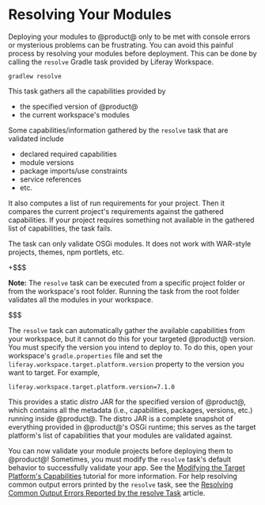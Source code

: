 # Resolving Your Modules

Deploying your modules to @product@ only to be met with console errors or
mysterious problems can be frustrating. You can avoid this painful process by
resolving your modules before deployment. This can be done by calling the
`resolve` Gradle task provided by Liferay Workspace.

    gradlew resolve

This task gathers all the capabilities provided by
    
- the specified version of @product@
- the current workspace's modules

Some capabilities/information gathered by the `resolve` task that are validated
include

- declared required capabilities
- module versions
- package imports/use constraints
- service references
- etc.

It also computes a list of run requirements for your project. Then it compares
the current project's requirements against the gathered capabilities. If your
project requires something not available in the gathered list of capabilities,
the task fails.

The task can only validate OSGi modules. It does not work with WAR-style
projects, themes, npm portlets, etc.

+$$$

**Note:** The `resolve` task can be executed from a specific project folder or
from the workspace's root folder. Running the task from the root folder
validates all the modules in your workspace.

$$$

The `resolve` task can automatically gather the available capabilities from your
workspace, but it cannot do this for your targeted @product@ version. You must
specify the version you intend to deploy to. To do this, open your workspace's
`gradle.properties` file and set the `liferay.workspace.target.platform.version`
property to the version you want to target. For example,

    liferay.workspace.target.platform.version=7.1.0

This provides a static *distro* JAR for the specified version of @product@,
which contains all the metadata (i.e., capabilities, packages, versions, etc.)
running inside @product@. The distro JAR is a complete snapshot of everything
provided in @product@'s OSGi runtime; this serves as the target platform's list
of capabilities that your modules are validated against.

<!-- TODO: Below info is out of place after reorg. This will probably fit better
in the error resolving tutorial. -Cody -->

<!--
The `resolve` task can also report issues with separate modules requiring
different versions of another module. For example, suppose you have *module A*
requiring *module Test version 1* and *module B* requiring *module Test version
4*. Without running the resolver, both modules A and B would compile
successfully, but when they were deployed, one would fail in @product@'s OSGi
runtime because both dependencies cannot be satisfied. These types of scenarios
are difficult to diagnose, but with the `resolve` task, can be found with ease.
-->

You can now validate your module projects before deploying them to @product@!
Sometimes, you must modify the `resolve` task's default behavior to successfully
validate your app. See the
[Modifying the Target Platform's Capabilities](/develop/tutorials/-/knowledge_base/7-1/modifying-the-target-platforms-capabilities)
tutorial for more information. For help resolving common output errors printed
by the `resolve` task, see the
[Resolving Common Output Errors Reported by the resolve Task](/develop/reference/-/knowledge_base/7-1/resolving-common-output-errors-reported-by-the-resolve-task)
article.